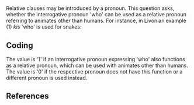 # [](ParameterTable?__template__=property.md&property=Name#cldf:UT107)

Relative clauses may be introduced by a pronoun. This question asks, whether the interrogative pronoun 'who' can be 
used as a relative pronoun referring to animates other than humans. For instance, in Livonian example (1) *kis* 'who' is used for snakes:

[](ExampleTable?example_id=1&with_internal_ref_link#cldf:UT107-1)

## Coding

The value is '1' if an interrogative pronoun expressing 'who' also functions as a relative pronoun, which can be used with animates other than humans. The value is '0' if the respective pronoun does not have this function or a different pronoun is used instead. 

## References

[](Source?cited_only#cldf:__all__)
